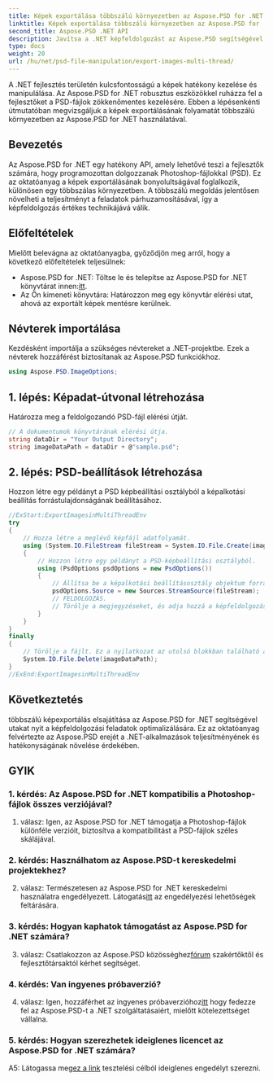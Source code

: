 ```yaml
---
title: Képek exportálása többszálú környezetben az Aspose.PSD for .NET segítségével
linktitle: Képek exportálása többszálú környezetben az Aspose.PSD for .NET segítségével
second_title: Aspose.PSD .NET API
description: Javítsa a .NET képfeldolgozást az Aspose.PSD segítségével. Exportáljon képeket többszálas környezetben. Növelje a teljesítményt és a hatékonyságot könnyedén.
type: docs
weight: 20
url: /hu/net/psd-file-manipulation/export-images-multi-thread/
---
```

A .NET fejlesztés területén kulcsfontosságú a képek hatékony kezelése és manipulálása. Az Aspose.PSD for .NET robusztus eszközökkel ruházza fel a fejlesztőket a PSD-fájlok zökkenőmentes kezelésére. Ebben a lépésenkénti útmutatóban megvizsgáljuk a képek exportálásának folyamatát többszálú környezetben az Aspose.PSD for .NET használatával.
## Bevezetés
Az Aspose.PSD for .NET egy hatékony API, amely lehetővé teszi a fejlesztők számára, hogy programozottan dolgozzanak Photoshop-fájlokkal (PSD). Ez az oktatóanyag a képek exportálásának bonyolultságával foglalkozik, különösen egy többszálas környezetben. A többszálú megoldás jelentősen növelheti a teljesítményt a feladatok párhuzamosításával, így a képfeldolgozás értékes technikájává válik.
## Előfeltételek
Mielőtt belevágna az oktatóanyagba, győződjön meg arról, hogy a következő előfeltételek teljesülnek:
-  Aspose.PSD for .NET: Töltse le és telepítse az Aspose.PSD for .NET könyvtárat innen:[itt](https://releases.aspose.com/psd/net/).
- Az Ön kimeneti könyvtára: Határozzon meg egy könyvtár elérési utat, ahová az exportált képek mentésre kerülnek.
## Névterek importálása
Kezdésként importálja a szükséges névtereket a .NET-projektbe. Ezek a névterek hozzáférést biztosítanak az Aspose.PSD funkciókhoz.
```csharp
using Aspose.PSD.ImageOptions;

```
## 1. lépés: Képadat-útvonal létrehozása
Határozza meg a feldolgozandó PSD-fájl elérési útját.
```csharp
// A dokumentumok könyvtárának elérési útja.
string dataDir = "Your Output Directory";
string imageDataPath = dataDir + @"sample.psd";
```
## 2. lépés: PSD-beállítások létrehozása
Hozzon létre egy példányt a PSD képbeállítási osztályból a képalkotási beállítás forrástulajdonságának beállításához.
```csharp
//ExStart:ExportImagesinMultiThreadEnv
try
{
    // Hozza létre a meglévő képfájl adatfolyamát.
    using (System.IO.FileStream fileStream = System.IO.File.Create(imageDataPath))
    {
        // Hozzon létre egy példányt a PSD-képbeállítási osztályból.
        using (PsdOptions psdOptions = new PsdOptions())
        {
            // Állítsa be a képalkotási beállításosztály objektum forrástulajdonságát.
            psdOptions.Source = new Sources.StreamSource(fileStream);
            // FELDOLGOZÁS.
            // Törölje a megjegyzéseket, és adja hozzá a képfeldolgozási logikáját.
        }
    }
}
finally
{
    // Törölje a fájlt. Ez a nyilatkozat az utolsó blokkban található az erőforrások megfelelő ártalmatlanítása érdekében.
    System.IO.File.Delete(imageDataPath);
}
//ExEnd:ExportImagesinMultiThreadEnv
```
## Következtetés
többszálú képexportálás elsajátítása az Aspose.PSD for .NET segítségével utakat nyit a képfeldolgozási feladatok optimalizálására. Ez az oktatóanyag felvértezte az Aspose.PSD erejét a .NET-alkalmazások teljesítményének és hatékonyságának növelése érdekében.

## GYIK

### 1. kérdés: Az Aspose.PSD for .NET kompatibilis a Photoshop-fájlok összes verziójával?

1. válasz: Igen, az Aspose.PSD for .NET támogatja a Photoshop-fájlok különféle verzióit, biztosítva a kompatibilitást a PSD-fájlok széles skálájával.

### 2. kérdés: Használhatom az Aspose.PSD-t kereskedelmi projektekhez?

 2. válasz: Természetesen az Aspose.PSD for .NET kereskedelmi használatra engedélyezett. Látogatás[itt](https://purchase.aspose.com/buy) az engedélyezési lehetőségek feltárására.

### 3. kérdés: Hogyan kaphatok támogatást az Aspose.PSD for .NET számára?

 3. válasz: Csatlakozzon az Aspose.PSD közösséghez[fórum](https://forum.aspose.com/c/psd/34) szakértőktől és fejlesztőtársaktól kérhet segítséget.

### 4. kérdés: Van ingyenes próbaverzió?

 4. válasz: Igen, hozzáférhet az ingyenes próbaverzióhoz[itt](https://releases.aspose.com/) hogy fedezze fel az Aspose.PSD-t a .NET szolgáltatásaiért, mielőtt kötelezettséget vállalna.

### 5. kérdés: Hogyan szerezhetek ideiglenes licencet az Aspose.PSD for .NET számára?

 A5: Látogassa meg[ez a link](https://purchase.aspose.com/temporary-license/) tesztelési célból ideiglenes engedélyt szerezni.